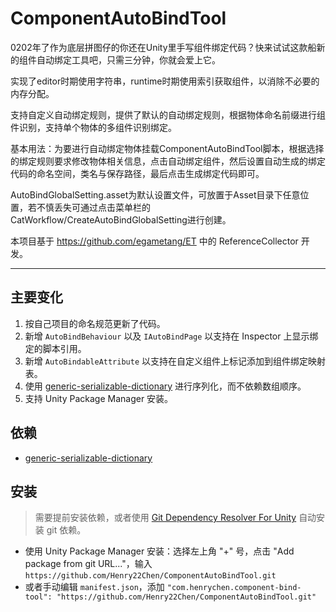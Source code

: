 
# ComponentAutoBindTool
0202年了作为底层拼图仔的你还在Unity里手写组件绑定代码？快来试试这款船新的组件自动绑定工具吧，只需三分钟，你就会爱上它。

实现了editor时期使用字符串，runtime时期使用索引获取组件，以消除不必要的内存分配。

支持自定义自动绑定规则，提供了默认的自动绑定规则，根据物体命名前缀进行组件识别，支持单个物体的多组件识别绑定。

基本用法：为要进行自动绑定物体挂载ComponentAutoBindTool脚本，根据选择的绑定规则要求修改物体相关信息，点击自动绑定组件，然后设置自动生成的绑定代码的命名空间，类名与保存路径，最后点击生成绑定代码即可。

AutoBindGlobalSetting.asset为默认设置文件，可放置于Asset目录下任意位置，若不慎丢失可通过点击菜单栏的CatWorkflow/CreateAutoBindGlobalSetting进行创建。

本项目基于 https://github.com/egametang/ET 中的 ReferenceCollector 开发。

---

## 主要变化

1. 按自己项目的命名规范更新了代码。
2. 新增 `AutoBindBehaviour` 以及 `IAutoBindPage` 以支持在 Inspector 上显示绑定的脚本引用。
3. 新增 `AutoBindableAttribute` 以支持在自定义组件上标记添加到组件绑定映射表。
4. 使用 [generic-serializable-dictionary](https://github.com/upscalebaby/generic-serializable-dictionary) 进行序列化，而不依赖数组顺序。
5. 支持 Unity Package Manager 安装。

## 依赖

- [generic-serializable-dictionary](https://github.com/upscalebaby/generic-serializable-dictionary)

## 安装

> 需要提前安装依赖，或者使用 [Git Dependency Resolver For Unity](https://github.com/mob-sakai/GitDependencyResolverForUnity) 自动安装 git 依赖。

- 使用 Unity Package Manager 安装：选择左上角  "+" 号，点击 "Add package from git URL..."，输入 `https://github.com/Henry22Chen/ComponentAutoBindTool.git`
- 或者手动编辑 `manifest.json`，添加 `"com.henrychen.component-bind-tool": "https://github.com/Henry22Chen/ComponentAutoBindTool.git"`

